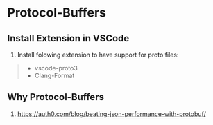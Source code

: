 # Protocol-Buffers
## Install Extension in VSCode
1. Install folowing extension to have support for proto files:
>* vscode-proto3
>* Clang-Format

## Why Protocol-Buffers

1. <https://auth0.com/blog/beating-json-performance-with-protobuf/>
